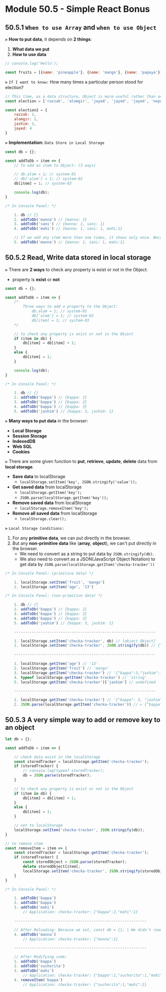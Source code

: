 # Module 50.5 - Simple React Bonus

## 50.5.1 `When to use Array` and `when to use Object`

⫸ __How to put data__, it depends on __2 things__:
1. __What data we put__
2. __How to use data__

``` JavaScript
// console.log('Hello');

const fruits = [{name: 'pineapple'}, {name: 'mango'}, {name: 'papaya'}];
```

⫸ `If I want to know:` How many times a particular person stood for election?

``` JavaScript
// This time, as a data structure, Object is more useful rather than array.
const election = ['razzak', 'alomgir', 'jayed', 'jayed', 'jayed', 'nepun', 'jayed'];

const election2 = {
    razzak: 1, 
    alomgir: 1, 
    jashim: 1, 
    jayed: 4
}
```

⫸ __Implementation:__ `Data Store in Local Storage`

``` JavaScript
const db = {};

const addToDb = item => {
    // To add an item to Object: (3 ways)

    // db.alom = 1; // system-01
    // db['alom'] = 1; // system-02
    db[item] = 1; // system-03

    console.log(db);
}
```

``` JavaScript 
/* In Console Panel: */

    1. db // {}
    2. addToDb('manna') // {manna: 1}
    3. addToDb('sani') // {manna: 1, sani: 1}
    4. addToDb('mahi') // {manna: 1, sani: 1, mahi:1}

    // If we add any item more than one times, it shows only once. Because we set "db[item] = 1;", we didn't set any condition.
    5. addToDb('manna') // {manna: 1, sani: 1, mahi:1}

```

## 50.5.2 Read, Write data stored in local storage

⫸ There are __2 ways__ to check any property is exist or not in the Object:
- property is __exist__ or __not__

``` JavaScript
const db = {};

const addToDb = item => {
    /* 
        Three ways to add a property to the Object:
            db.alom = 1; // system-01
            db['alom'] = 1; // system-02
            db[item] = 1; // system-03 
    */

    // to check any property is exist or not in the Object
    if (item in db) {
        db[item] = db[item] + 1; 
    }
    else {
        db[item] = 1;
    }

    console.log(db);
}
```

``` JavaScript
/* In Console Panel: */

    1. db // {}
    2. addToDb('bappa') // {bappa: 1}
    3. addToDb('bappa') // {bappa: 2}
    4. addToDb('bappa') // {bappa: 3}
    5. addToDb('jashim') // {bappa: 3, jashim: 1}
```

⫸ __Many ways to put data__ in the browser: 
- __Local Storage__
- __Session Storage__
- __IndexedDB__
- __Web SQL__
- __Cookies__

⫸ There are some given function to __put__, __retrieve__, __update__, __delete__ data from __local storage__.
- __Save data__ to localStorage
  - `localStorage.setItem('key', JSON.stringify('value'));`
- __Get saved data__ from localStorage
  - `localStorage.getItem('key');`
  - `JSON.parse(localStorage.getItem('key'));`
- __Remove saved data__ from localStorage
  - `localStorage.removeItem('key');`
- __Remove all saved data__ from localStorage
  - `localStorage.clear();`

⫸ `Local Storage Conditions:`
1. For any __primitive data__, we can put directly in the browser. 
2. But any __non-primitive data__ like (__array__, __object__), we can't put directly in the browser. 
   - We need to convert as a string to put data by `JSON.stringify(db)`. 
   - We also need to convert as a JSON(JavaScript Object Notation) to get data by `JSON.parse(localStorage.getItem('checka-tracker'))`

``` JavaScript
/* In Console Panel: (primitive data) */

    1. localStorage.setItem('fruit', 'mango')
    2. localStorage.setItem('age', '13')

/* In Console Panel: (non-primitive data) */

    1. db // {}
    2. addToDb('bappa') // {bappa: 1}
    3. addToDb('bappa') // {bappa: 2}
    4. addToDb('bappa') // {bappa: 3}
    5. addToDb('jashim') // {bappa: 3, jashim: 1}

    ----------------------------------------------------------------

    1. localStorage.setItem('checka-tracker', db) // [object Object]
    2. localStorage.setItem('checka-tracker', JSON.stringify(db)) // {"bappa": 3, "jashim": 1}

    ----------------------------------------------------------------
    
    1. localStorage.getItem('age') // '13'
    2. localStorage.getItem('fruit') // 'mango'
    3. localStorage.getItem('checka-tracker') // '{"bappa":3,"jashim":1}'
    4. typeof localStorage.getItem('checka-tracker') // 'string'
    5. localStorage.getItem('checka-tracker')['jashim'] // undefined

    ----------------------------------------------------------------

    1. localStorage.getItem('checka-tracker') // '{"bappa": 3, "jashim": 1}'
    2. JSON.parse(localStorage.getItem('checka-tracker')) // ▸ {"bappa": 3, "jashim": 1}
```

## 50.5.3 A very simple way to add or remove key to an object

``` JavaScript
let db = {};

const addToDb = item => {

    // check data exist in the localStorage
    const storedTracker = localStorage.getItem('checka-tracker');
    if (storedTracker) {
        // console.log(typeof storedTracker);
        db = JSON.parse(storedTracker);
    }

    // to check any property is exist or not in the Object
    if (item in db) {
        db[item] = db[item] + 1; 
    }
    else {
        db[item] = 1;
    }

    // set to localStorage
    localStorage.setItem('checka-tracker', JSON.stringify(db));
}

// to remove item
const removeItem = item => {
    const storedTracker = localStorage.getItem('checka-tracker');
    if (storedTracker) {
        const storedObject = JSON.parse(storedTracker);
        delete storedObject[item];
        localStorage.setItem('checka-tracker', JSON.stringify(storedObject));
    }
}
```

``` JavaScript
/* In Console Panel: */

    1. addToDb('bappa')
    2. addToDb('bappa')
    3. addToDb('mahi')
        // Application: checka-tracker: {"bappa":2,"mahi":1}

    ------------------------------------------------------------

    // After Reloading: Because we set, const db = {}; | We didn't read actually.
    4. addToDb('manna')
        // Application: checka-tracker: {"manna":1}

    ------------------------------------------------------------

    // After Modifying code:
    1. addToDb('bappa')
    2. addToDb('suchorita')
    3. addToDb('mahi')        
        // Application: checka-tracker: {"bappa":1,"suchorita":1,"mahi":1}
    4. removeItem('bappa')
        // Application: checka-tracker: {"suchorita":1,"mahi":1}
```

